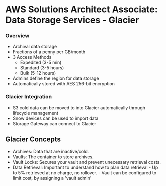 # AWS Solutions Architect Associate: Data Storage Services - Glacier
### Overview
- Archival data storage
- Fractions of a penny per GB/month
- 3 Access Methods
    - Expedited (3-5 min)
    - Standard (3-5 hours)
    - Bulk (5-12 hours)
- Admins define the region for data storage
- Automatically stored with AES 256-bit encryption

### Glacier Integration
- S3 cold data can be moved to into Glacier automatically through lifecycle management
- Snow devices can be used to import data
- Storage Gateway can connect to Glacier

## Glacier Concepts
- Archives: Data that are inactive/cold.
- Vaults: The container to store archives.
- Vault Locks: Secures your vault and prevent unecessary retrieval costs. 
- Data Retrieval: Important to understand how to plan data retrieval
        - Up to 5% retrieved at no charge, no rollover. 
        - Vault can be configured to limit cost, by assigning a 'vault admin' 
